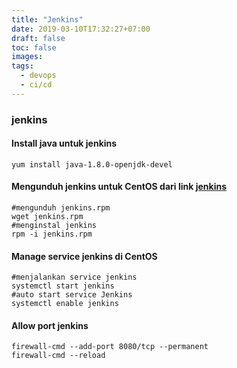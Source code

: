 ```yaml
---
title: "Jenkins"
date: 2019-03-10T17:32:27+07:00
draft: false
toc: false
images:
tags:
  - devops
  - ci/cd
---
```

### jenkins
#### Install java untuk jenkins
```
yum install java-1.8.0-openjdk-devel
```
#### Mengunduh jenkins untuk CentOS dari link [jenkins](https://pkg.jenkins.io/redhat-stable/)
```
#mengunduh jenkins.rpm
wget jenkins.rpm
#menginstal jenkins
rpm -i jenkins.rpm
```
#### Manage service jenkins di CentOS
```
#menjalankan service jenkins
systemctl start jenkins
#auto start service Jenkins
systemctl enable jenkins
```
#### Allow port jenkins
```
firewall-cmd --add-port 8080/tcp --permanent
firewall-cmd --reload
```
